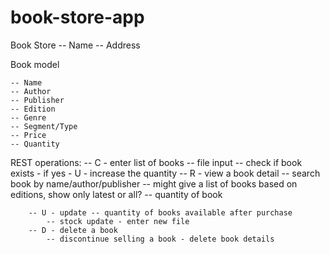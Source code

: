 # book-store-app
Book Store 
	-- Name 
	-- Address
	
Book model 

	-- Name
	-- Author
	-- Publisher
	-- Edition
	-- Genre 
	-- Segment/Type
	-- Price
	-- Quantity

REST operations: 
		-- C - enter list of books -- file input
			-- check if book exists - if yes - U - increase the quantity
		-- R - view a book detail
		-- search book by name/author/publisher 
			-- might give a list of books based on editions, show only latest or all?
			-- quantity of book

		-- U - update -- quantity of books available after purchase
			-- stock update - enter new file 
		-- D - delete a book
			-- discontinue selling a book - delete book details